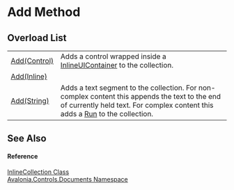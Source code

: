 # Add Method


## Overload List
<table>
<tr>
<td><a href="M_Avalonia_Controls_Documents_InlineCollection_Add">Add(Control)</a></td>
<td>Adds a control wrapped inside a <a href="T_Avalonia_Controls_Documents_InlineUIContainer">InlineUIContainer</a> to the collection.</td>
</tr>
<tr>
<td><a href="M_Avalonia_Controls_Documents_InlineCollection_Add_1">Add(Inline)</a></td>
<td> </td>
</tr>
<tr>
<td><a href="M_Avalonia_Controls_Documents_InlineCollection_Add_2">Add(String)</a></td>
<td>Adds a text segment to the collection. For non-complex content this appends the text to the end of currently held text. For complex content this adds a <a href="T_Avalonia_Controls_Documents_Run">Run</a> to the collection.</td>
</tr>
</table>

## See Also


#### Reference
<a href="T_Avalonia_Controls_Documents_InlineCollection">InlineCollection Class</a>  
<a href="N_Avalonia_Controls_Documents">Avalonia.Controls.Documents Namespace</a>  
